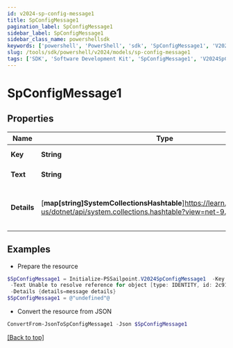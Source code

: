 ```yaml
---
id: v2024-sp-config-message1
title: SpConfigMessage1
pagination_label: SpConfigMessage1
sidebar_label: SpConfigMessage1
sidebar_class_name: powershellsdk
keywords: ['powershell', 'PowerShell', 'sdk', 'SpConfigMessage1', 'V2024SpConfigMessage1'] 
slug: /tools/sdk/powershell/v2024/models/sp-config-message1
tags: ['SDK', 'Software Development Kit', 'SpConfigMessage1', 'V2024SpConfigMessage1']
---
```



# SpConfigMessage1

## Properties

Name | Type | Description | Notes
------------ | ------------- | ------------- | -------------
**Key** | **String** | Message key. | [required]
**Text** | **String** | Message text. | [required]
**Details** | [**map[string]SystemCollectionsHashtable**]https://learn.microsoft.com/en-us/dotnet/api/system.collections.hashtable?view=net-9.0 | Message details if any, in key:value pairs. | [required]

## Examples

- Prepare the resource
```powershell
$SpConfigMessage1 = Initialize-PSSailpoint.V2024SpConfigMessage1  -Key UNKNOWN_REFERENCE_RESOLVER `
 -Text Unable to resolve reference for object [type: IDENTITY, id: 2c91808c746e9c9601747d6507332ecz, name: random identity] `
 -Details {details=message details}
$SpConfigMessage1 = @"undefined"@
```

- Convert the resource from JSON
```powershell
ConvertFrom-JsonToSpConfigMessage1 -Json $SpConfigMessage1
```


[[Back to top]](#) 

